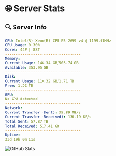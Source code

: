 # 🌐 Server Stats
## 🔍 Server Info
```yaml
CPU: Intel(R) Xeon(R) CPU E5-2699 v4 @ 1199.91MHz
CPU Usage: 0.30%
Cores: 44P | 88T
-----------------------------------
Memory:
Current Usage: 146.34 GB/503.74 GB
Available: 353.95 GB
-----------------------------------
Disk:
Current Usage: 110.32 GB/1.71 TB
Free: 1.52 TB
-----------------------------------
GPU:
No GPU detected
-----------------------------------
Network:
Current Transfer (Sent): 35.89 MB/s
Current Transfer (Received): 136.19 KB/s
Total Sent: 57.87 TB
Total Received: 517.41 GB
-----------------------------------
Uptime:
33d 19h 0m 11s
```
![GitHub Stats](https://img.shields.io/badge/Updated-2025-04-10_16:23:00-blue)